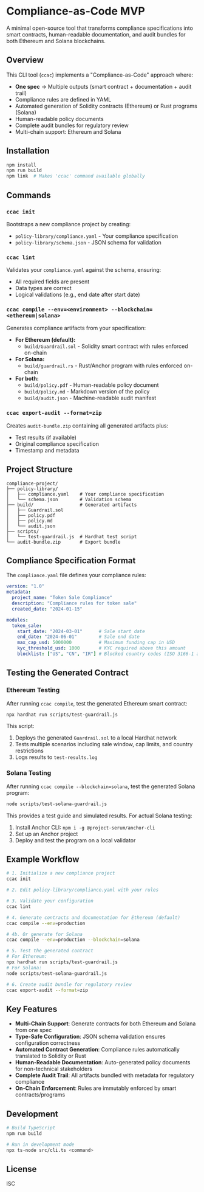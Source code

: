 # Compliance-as-Code MVP

A minimal open-source tool that transforms compliance specifications into smart contracts, human-readable documentation, and audit bundles for both Ethereum and Solana blockchains.

## Overview

This CLI tool (`ccac`) implements a "Compliance-as-Code" approach where:
- **One spec** → Multiple outputs (smart contract + documentation + audit trail)
- Compliance rules are defined in YAML
- Automated generation of Solidity contracts (Ethereum) or Rust programs (Solana)
- Human-readable policy documents
- Complete audit bundles for regulatory review
- Multi-chain support: Ethereum and Solana

## Installation

```bash
npm install
npm run build
npm link  # Makes 'ccac' command available globally
```

## Commands

### `ccac init`
Bootstraps a new compliance project by creating:
- `policy-library/compliance.yaml` - Your compliance specification
- `policy-library/schema.json` - JSON schema for validation

### `ccac lint`
Validates your `compliance.yaml` against the schema, ensuring:
- All required fields are present
- Data types are correct
- Logical validations (e.g., end date after start date)

### `ccac compile --env=<environment> --blockchain=<ethereum|solana>`
Generates compliance artifacts from your specification:
- **For Ethereum (default):**
  - `build/Guardrail.sol` - Solidity smart contract with rules enforced on-chain
- **For Solana:**
  - `build/guardrail.rs` - Rust/Anchor program with rules enforced on-chain
- **For both:**
  - `build/policy.pdf` - Human-readable policy document
  - `build/policy.md` - Markdown version of the policy
  - `build/audit.json` - Machine-readable audit manifest

### `ccac export-audit --format=zip`
Creates `audit-bundle.zip` containing all generated artifacts plus:
- Test results (if available)
- Original compliance specification
- Timestamp and metadata

## Project Structure

```
compliance-project/
├── policy-library/
│   ├── compliance.yaml    # Your compliance specification
│   └── schema.json        # Validation schema
├── build/                 # Generated artifacts
│   ├── Guardrail.sol
│   ├── policy.pdf
│   ├── policy.md
│   └── audit.json
├── scripts/
│   └── test-guardrail.js  # Hardhat test script
└── audit-bundle.zip       # Export bundle
```

## Compliance Specification Format

The `compliance.yaml` file defines your compliance rules:

```yaml
version: "1.0"
metadata:
  project_name: "Token Sale Compliance"
  description: "Compliance rules for token sale"
  created_date: "2024-01-15"

modules:
  token_sale:
    start_date: "2024-03-01"      # Sale start date
    end_date: "2024-06-01"        # Sale end date
    max_cap_usd: 5000000          # Maximum funding cap in USD
    kyc_threshold_usd: 1000       # KYC required above this amount
    blocklist: ["US", "CN", "IR"] # Blocked country codes (ISO 3166-1 alpha-2)
```

## Testing the Generated Contract

### Ethereum Testing

After running `ccac compile`, test the generated Ethereum smart contract:

```bash
npx hardhat run scripts/test-guardrail.js
```

This script:
1. Deploys the generated `Guardrail.sol` to a local Hardhat network
2. Tests multiple scenarios including sale window, cap limits, and country restrictions
3. Logs results to `test-results.log`

### Solana Testing

After running `ccac compile --blockchain=solana`, test the generated Solana program:

```bash
node scripts/test-solana-guardrail.js
```

This provides a test guide and simulated results. For actual Solana testing:
1. Install Anchor CLI: `npm i -g @project-serum/anchor-cli`
2. Set up an Anchor project
3. Deploy and test the program on a local validator

## Example Workflow

```bash
# 1. Initialize a new compliance project
ccac init

# 2. Edit policy-library/compliance.yaml with your rules

# 3. Validate your configuration
ccac lint

# 4. Generate contracts and documentation for Ethereum (default)
ccac compile --env=production

# 4b. Or generate for Solana
ccac compile --env=production --blockchain=solana

# 5. Test the generated contract
# For Ethereum:
npx hardhat run scripts/test-guardrail.js
# For Solana:
node scripts/test-solana-guardrail.js

# 6. Create audit bundle for regulatory review
ccac export-audit --format=zip
```

## Key Features

- **Multi-Chain Support**: Generate contracts for both Ethereum and Solana from one spec
- **Type-Safe Configuration**: JSON schema validation ensures configuration correctness
- **Automated Contract Generation**: Compliance rules automatically translated to Solidity or Rust
- **Human-Readable Documentation**: Auto-generated policy documents for non-technical stakeholders
- **Complete Audit Trail**: All artifacts bundled with metadata for regulatory compliance
- **On-Chain Enforcement**: Rules are immutably enforced by smart contracts/programs

## Development

```bash
# Build TypeScript
npm run build

# Run in development mode
npx ts-node src/cli.ts <command>
```

## License

ISC